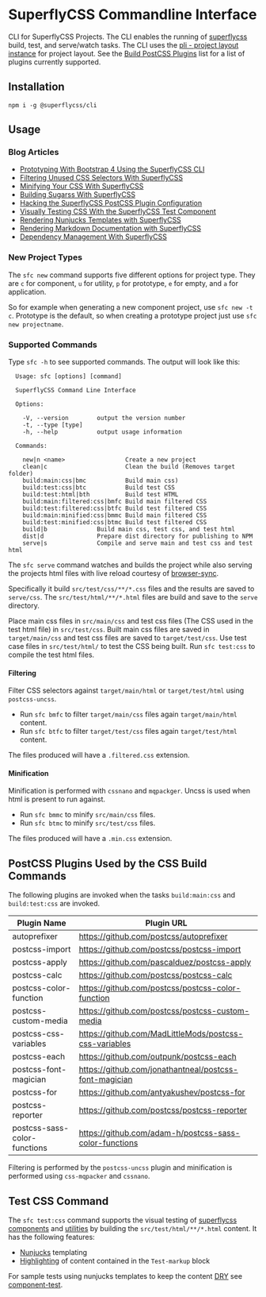 # SuperflyCSS Commandline Interface

CLI for SuperflyCSS Projects.  The CLI enables the running of [superflycss](https://github.com/superflycss) build, test, and serve/watch tasks.  The CLI uses the [pli - project layout instance](https://github.com/superflycss/pli) for project layout.  See the [Build PostCSS Plugins](https://github.com/superflycss/clid#plugins) list for a list of plugins currently supported.

## Installation

`npm i -g @superflycss/cli`

## Usage

### Blog Articles

- [Prototyping With Bootstrap 4 Using the SuperflyCSS CLI](https://medium.com/@ole.ersoy/prototyping-with-bootstrap-4-using-the-superflycss-cli-a40ec24237c2)
- [Filtering Unused CSS Selectors With SuperflyCSS](https://medium.com/@ole.ersoy/filtering-unused-css-selectors-with-superflycss-69075e567574)
- [Minifying Your CSS With SuperflyCSS](https://medium.com/@ole.ersoy/minifying-your-css-with-superflycss-8c1b9468beae)
- [Building Sugarss With SuperflyCSS](https://medium.com/@ole.ersoy/building-sugarss-with-superflycss-b38a09d17930)
- [Hacking the SuperflyCSS PostCSS Plugin Configuration](https://medium.com/@ole.ersoy/hacking-the-superflycss-cli-postcss-plugin-configuration-b5157ff5f2e3)
- [Visually Testing CSS With the SuperflyCSS Test Component](https://medium.com/@ole.ersoy/visually-testing-css-with-the-superflycss-test-component-963327abf0e2)
- [Rendering Nunjucks Templates with SuperflyCSS](https://medium.com/@ole.ersoy/rendering-nunjucks-templates-with-superflycss-fffc93b04275)
- [Rendering Markdown Documentation with SuperflyCSS](https://medium.com/@ole.ersoy/rendering-markdown-content-with-superflycss-5ea815dcc1dc)
- [Dependency Management With SuperflyCSS](https://medium.com/@ole.ersoy/dependency-management-with-superflycss-ad0e77109c0c)


### New Project Types
The `sfc new` command supports five different options for project type.  They are `c` for component, `u` for utility, `p` for prototype, `e` for empty, and `a` for application.

So for example when generating a new component project, use `sfc new -t c`.  Prototype is the default, so when creating a prototype project just use `sfc new projectname`.

### Supported Commands

Type `sfc -h` to see supported commands.  The output will look like this:

``` console
  Usage: sfc [options] [command]

  SuperflyCSS Command Line Interface

  Options:

    -V, --version        output the version number
    -t, --type [type]    
    -h, --help           output usage information

  Commands:

    new|n <name>                 Create a new project
    clean|c                      Clean the build (Removes target folder)
    build:main:css|bmc           Build main css)
    build:test:css|btc           Build test CSS
    build:test:html|bth          Build test HTML
    build:main:filtered:css|bmfc Build main filtered CSS
    build:test:filtered:css|btfc Build test filtered CSS
    build:main:minified:css|bmmc Build main filtered CSS
    build:test:minified:css|btmc Build test filtered CSS
    build|b              Build main css, test css, and test html
    dist|d               Prepare dist directory for publishing to NPM
    serve|s              Compile and serve main and test css and test html
```

The `sfc serve` command watches and builds the project while also serving the projects html files with live reload courtesy of [browser-sync](https://browsersync.io/).

Specifically it build `src/test/css/**/*.css` files and the results are saved to `serve/css`.  The `src/test/html/**/*.html` files are build and save to the `serve` directory.

Place main css files in `src/main/css` and test css files (The CSS used in the test html file) in `src/test/css`.  Built main css files are saved in `target/main/css` and test css files are saved to `target/test/css`.  Use test case files in `src/test/html/` to test the CSS being built.  Run `sfc test:css` to compile the test html files.

#### Filtering

Filter CSS selectors against `target/main/html` or `target/test/html` using `postcss-uncss`.

- Run `sfc bmfc` to filter `target/main/css` files again `target/main/html` content.  
- Run `sfc btfc` to filter `target/test/css` files again `target/test/html` content.  

The files produced will have a `.filtered.css` extension.

#### Minification

Minification is performed with `cssnano` and `mqpackger`.  Uncss is used when html is present to run against.

- Run `sfc bmmc` to minify `src/main/css` files.  
- Run `sfc btmc` to minify `src/test/css` files.

The files produced will have a `.min.css` extension.

## PostCSS Plugins Used by the CSS Build Commands

The following plugins are invoked when the tasks `build:main:css` and `build:test:css` are invoked.


| Plugin Name                  | Plugin URL                                             |
|------------------------------|--------------------------------------------------------|
| autoprefixer                 | https://github.com/postcss/autoprefixer                |
| postcss-import               | https://github.com/postcss/postcss-import              |
| postcss-apply                | https://github.com/pascalduez/postcss-apply            |
| postcss-calc                 | https://github.com/postcss/postcss-calc                |
| postcss-color-function       | https://github.com/postcss/postcss-color-function      |
| postcss-custom-media         | https://github.com/postcss/postcss-custom-media        |
| postcss-css-variables        | https://github.com/MadLittleMods/postcss-css-variables |
| postcss-each                 | https://github.com/outpunk/postcss-each                |
| postcss-font-magician        | https://github.com/jonathantneal/postcss-font-magician |
| postcss-for                  | https://github.com/antyakushev/postcss-for             |
| postcss-reporter             | https://github.com/postcss/postcss-reporter            |
| postcss-sass-color-functions | https://github.com/adam-h/postcss-sass-color-functions |

Filtering is performed by the `postcss-uncss` plugin and minification is performed using `css-mqpacker` and `cssnano`.

## Test CSS Command

The `sfc test:css` command supports the visual testing of [superflycss](https://github.com/superflycss/superflycss) [components](https://github.com/superflycss?utf8=%E2%9C%93&q=components&type=&language=) and [utilities](https://github.com/superflycss?utf8=%E2%9C%93&q=utilities&type=&language=) by building the `src/test/html/**/*.html` content.  It has the following features:
- [Nunjucks](https://mozilla.github.io/nunjucks/) templating
- [Highlighting](https://highlightjs.org/) of content contained in the `Test-markup` block

For sample tests using nunjucks templates to keep the content [DRY](https://en.wikipedia.org/wiki/Don%27t_repeat_yourself) see [component-test](https://github.com/superflycss/component-test).